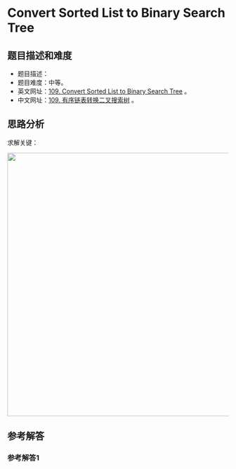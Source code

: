 # Convert Sorted List to Binary Search Tree

## 题目描述和难度
+ 题目描述：
+ 题目难度：中等。
+ 英文网址：[109. Convert Sorted List to Binary Search Tree](https://leetcode.com/problems/convert-sorted-list-to-binary-search-tree/description/)  。
+ 中文网址：[109. 有序链表转换二叉搜索树](https://leetcode-cn.com/problems/convert-sorted-list-to-binary-search-tree/description/)  。
## 思路分析
求解关键：

<img src="https://liweiwei1419.github.io/images/leetcode-solution/" width="600">

## 参考解答
### 参考解答1

```java

```